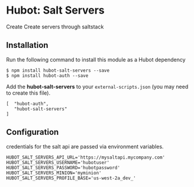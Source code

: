 # Hubot: Salt Servers

Create Create servers through saltstack

## Installation

Run the following command to install this module as a Hubot dependency

```
$ npm install hubot-salt-servers --save
$ npm install hubot-auth --save
```

Add the **hubot-salt-servers** to your `external-scripts.json` (you may need to create this file).

```
[  "hubot-auth",
   "hubot-salt-servers"
]
```

## Configuration

credentials for the salt api are passed via environment variables.

```
HUBOT_SALT_SERVERS_API_URL='https://mysaltapi.mycompany.com'
HUBOT_SALT_SERVERS_USERNAME='hubotuser'
HUBOT_SALT_SERVERS_PASSWORD='hubotpassword'
HUBOT_SALT_SERVERS_MINION='myminion'
HUBOT_SALT_SERVERS_PROFILE_BASE='us-west-2a_dev_'

```
